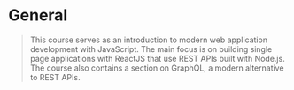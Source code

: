 # General

> This course serves as an introduction to modern web application development with JavaScript. The main focus is on building single page applications with ReactJS that use REST APIs built with Node.js. The course also contains a section on GraphQL, a modern alternative to REST APIs.
